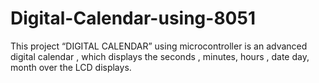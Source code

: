 # Digital-Calendar-using-8051
This project “DIGITAL CALENDAR” using microcontroller is an advanced digital calendar , which displays the seconds , minutes, hours , date day, month over the LCD displays.
